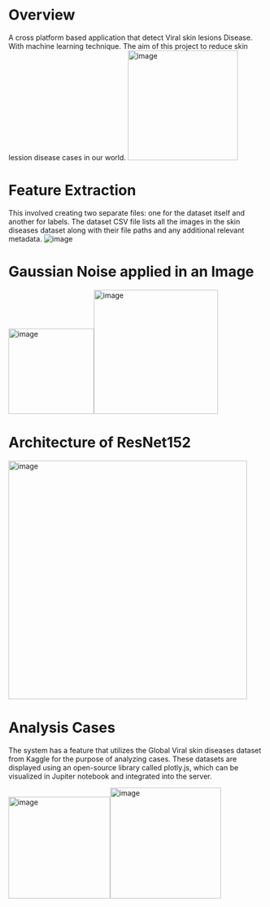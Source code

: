 # Overview
A cross platform based application that detect Viral skin lesions Disease. With machine learning technique. The aim of this project to reduce skin lession disease cases in our world.
<img width="216" alt="image" src="https://github.com/jnsgbmn/-Skin-Disease-Identification-Skin-Disease-Identification-through-Image-Classification-and-Segmentat/assets/102467227/83d010f6-8636-4702-b195-29aacbc6342f">


# Feature Extraction
This involved creating two separate files: one for the dataset itself and another for labels. The dataset CSV file lists all the images in the skin diseases dataset along with their file paths and any additional relevant metadata. 
![image](https://github.com/jnsgbmn/-Skin-Disease-Identification-Skin-Disease-Identification-through-Image-Classification-and-Segmentat/assets/102467227/e521327a-2726-4cf2-ba41-5b76a41c1794)


# Gaussian Noise applied in an Image
<img width="168" alt="image" src="https://github.com/jnsgbmn/-Skin-Disease-Identification-Skin-Disease-Identification-through-Image-Classification-and-Segmentat/assets/102467227/195134ce-c1f1-4eb0-b8c8-8dd4afa4fe92"><img width="244" alt="image" src="https://github.com/jnsgbmn/-Skin-Disease-Identification-Skin-Disease-Identification-through-Image-Classification-and-Segmentat/assets/102467227/5b677c6a-e37e-4fb5-9c22-a525657a09ae">




# Architecture of ResNet152 
<img width="469" alt="image" src="https://github.com/jnsgbmn/-Skin-Disease-Identification-Skin-Disease-Identification-through-Image-Classification-and-Segmentat/assets/102467227/a8d6d4ee-057e-4373-af26-567e1350727c">

# Analysis Cases
The system has a feature that utilizes the Global Viral skin diseases dataset from Kaggle for the purpose of analyzing cases. These datasets are displayed using an open-source library called plotly.js, which can be visualized in Jupiter notebook and integrated into the server.

 <img width="200" alt="image" src="https://github.com/jnsgbmn/-Skin-Disease-Identification-Skin-Disease-Identification-through-Image-Classification-and-Segmentat/assets/102467227/12d87abe-ab5b-44d6-bbb1-1ac708cea0cb"><img width="218" alt="image" src="https://github.com/jnsgbmn/-Skin-Disease-Identification-Skin-Disease-Identification-through-Image-Classification-and-Segmentat/assets/102467227/150ed763-4be7-4349-8548-0e485125be34">




